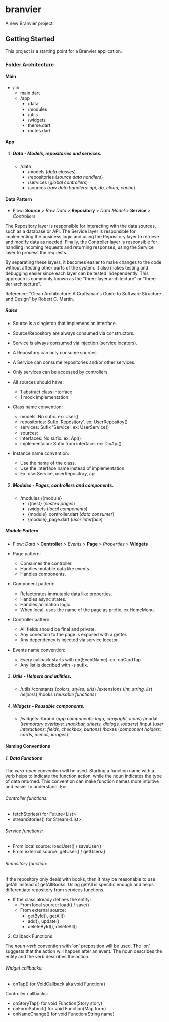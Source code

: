 # branvier

A new Branvier project.

## Getting Started

This project is a starting point for a Branvier application.

### Folder Architecture

#### Main
* /lib
    - main.dart
    - /app
        - /data
        - /modules
        - /utils
        - /widgets
        - theme.dart
        - routes.dart

#### App
1. ##### Data - Models, repositories and services.
    * /data
        - /models (_data classes_)
        - /repositories (_source data handlers_)
        - /services (_global controllers_)
        - /sources (_raw data handlers: api, db, cloud, cache_)

#### Data Pattern
* Flow: **Source** > *Raw Data* > **Repository** > *Data Model* > **Service** > *Controllers*

The Repository layer is responsible for interacting with the data sources, such as a database or API.
The Service layer is responsible for implementing the business logic and using the Repository layer to retrieve and modify data as needed.
Finally, the Controller layer is responsible for handling incoming requests and returning responses, using the Service layer to process the requests.

By separating these layers, it becomes easier to make changes to the code without affecting other parts of the system.
It also makes testing and debugging easier since each layer can be tested independently.
This approach is commonly known as the "three-layer architecture" or "three-tier architecture".

Reference: "Clean Architecture: A Craftsman's Guide to Software Structure and Design" by Robert C. Martin.

##### Rules

* Source is a singleton that implemens an interface.
* Source/Repository are always consumed via constructors.
* Service is always consumed via injection (service locators).
* A Repository can only consume sources.
* A Service can consume repositories and/or other services.
* Only services can be accessed by controllers.

* All sources should have:
    - 1 abstract class interface
    - 1 mock implementation

* Class name convention:
    - models: No sufix. ex: User()
    - repositories: Sufix 'Repository'. ex: UserRepositoy()
    - services: Sufix 'Service'. ex: UserService()
    - sources:
    - interfaces: No sufix. ex: Api()
    - implementaion: Sufix from interface. ex: DioApi()

* Instance name convention:
    - Use the name of the class.
    - Use the interface name instead of implementation.
    - Ex: userService, userRepository, api

2. ##### Modules - Pages, controllers and components.
    * /modules
      /{module}
      - /{nest} (_nested pages_)
      - /widgets (_local components_)
      - {module}_controller.dart (_data consumer_)
      - {module}_page.dart (_user interface_)

##### Module Pattern
* Flow: *Data* > **Controller** > *Events* > **Page** > *Properties* > **Widgets**

* Page pattern:
    - Consumes the controller.
    - Handles mutable data like events.
    - Handles components.

* Component pattern:
    - Refactorates immutable data like properties.
    - Handles async states.
    - Handles animation logic.
    - When local, uses the name of the page as prefix. ex HomeMenu.

* Controller pattern:
    - All fields should be final and private.
    - Any conection to the page is exposed with a getter.
    - Any dependency is injected via service locator.

* Events name convention:
    - Every callback starts with on{EventName}. ex: onCardTap
    - Any list is decribed with -s sufix.

3. ##### Utils - Helpers and utilities.
    * /utils
      /constants (_colors, styles, urls_)
      /extensions (_int, string, list helpers_)
      /hooks (_reusable functions_)

4. ##### Widgets - Reusable components.
    * /widgets:
      /brand (_app components: logo, copyright, icons_)
      /modal (_temporary overlays: snackbar, sheets, dialogs, loaders_)
      /input (_user interactions: fields, checkbox, buttons_)
      /boxes (_component holders: cards, menus, images_)

#### Naming Conventions

##### 1. Data Functions

The *verb-noun* convention will be used.
Starting a function name with a verb helps to indicate the function action, while the noun indicates the type of data returned.
This convention can make function names more intuitive and easier to understand.
Ex:

###### Controller functions:
* fetchStories() for Future<List<Story>>
* streamStories() for Stream<List<Story>>

###### Service functions:
* From local source: loadUser() / saveUser()
* From external source: getUser() / getUsers()

###### Repository function:
If the repository only deals with books, then it may be reasonable to use getAll instead of getAllBooks.
Using getAll is specific enough and helps differentiate repository from services functions.
    
* If the class already defines the entity:
    - From local source: load() / save()
    - From external source:
        + getById(), getAll()
        + add(), update()
        + deleteById(), deleteAll()

2. Callback Functions

The *noun-verb* convention with 'on' preposition will be used.
The 'on' suggests that the action will happen after an event.
The noun describes the entity and the verb describes the action.

###### Widget callbacks:
* onTap() for VoidCallback aka void Function()

Controller callbacks:
* onStoryTap() for void Function(Story story)
* onFormSubmit() for void Function(Map form)
* onNameChange() for void Function(String name)

